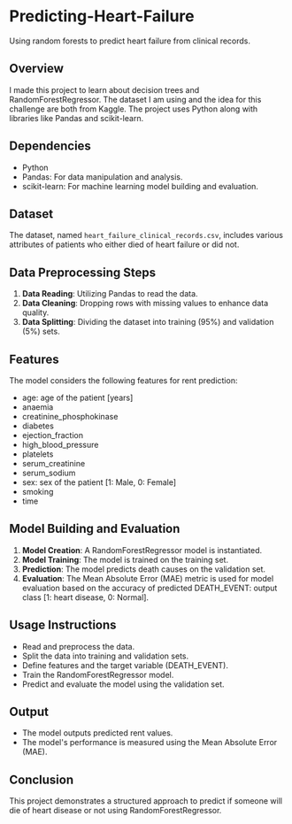 # Predicting-Heart-Failure
Using random forests to predict heart failure from clinical records.

## Overview
I made this project to learn about decision trees and RandomForestRegressor. The dataset I am using and the idea for this challenge are both from Kaggle. The project uses Python along with libraries like Pandas and scikit-learn.

## Dependencies
- Python
- Pandas: For data manipulation and analysis.
- scikit-learn: For machine learning model building and evaluation.

## Dataset
The dataset, named `heart_failure_clinical_records.csv`, includes various attributes of patients who either died of heart failure or did not.

## Data Preprocessing Steps
1. **Data Reading**: Utilizing Pandas to read the data.
2. **Data Cleaning**: Dropping rows with missing values to enhance data quality.
3. **Data Splitting**: Dividing the dataset into training (95%) and validation (5%) sets.

## Features
The model considers the following features for rent prediction:
- age: age of the patient [years]
- anaemia
- creatinine_phosphokinase
- diabetes
- ejection_fraction
- high_blood_pressure
- platelets
- serum_creatinine
- serum_sodium
- sex: sex of the patient [1: Male, 0: Female]
- smoking
- time

## Model Building and Evaluation
1. **Model Creation**: A RandomForestRegressor model is instantiated.
2. **Model Training**: The model is trained on the training set.
3. **Prediction**: The model predicts death causes on the validation set.
4. **Evaluation**: The Mean Absolute Error (MAE) metric is used for model evaluation based on the accuracy of predicted DEATH_EVENT: output class [1: heart disease, 0: Normal].

## Usage Instructions
- Read and preprocess the data.
- Split the data into training and validation sets.
- Define features and the target variable (DEATH_EVENT).
- Train the RandomForestRegressor model.
- Predict and evaluate the model using the validation set.

## Output
- The model outputs predicted rent values.
- The model's performance is measured using the Mean Absolute Error (MAE).

## Conclusion
This project demonstrates a structured approach to predict if someone will die of heart disease or not using RandomForestRegressor.
